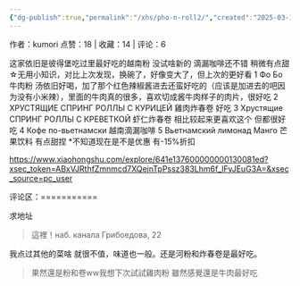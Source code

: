 ```yaml
---
{"dg-publish":true,"permalink":"/xhs/pho-n-roll2/","created":"2025-03-17T22:26:56.523+08:00","updated":"2025-03-17T22:26:56.523+08:00"}
---
```


作者：kumori
点赞：18   |   收藏：14   |   评论：6

这家依旧是彼得堡吃过里最好吃的越南粉 没试啥新的 滴漏咖啡还不错 稍微有点甜
☆无用小知识，对比上次发现，换碗了，好像变大了，但上次的更好看
1 Фо Бо 牛肉粉 汤依旧好喝，加了那个红色辣椒酱进去还蛮好吃的（应该是加进去的吧因为没有小米辣），里面的牛肉真的很多，喜欢切成酱牛肉样子的肉片，很好吃
2 ХРУСТЯЩИЕ СПРИНГ РОЛЛЫ С КУРИЦЕЙ 雞肉炸春卷 好吃
3 Хрустящие СПРИНГ РОЛЛЫ С КРЕВЕТКОЙ 虾仁炸春卷 相比较起来更喜欢这个 但都很好吃
4 Кофе по-вьетнамски 越南滴漏咖啡
5 Вьетнамский лимонад Манго 芒果饮料 有点甜捏
*不知道现在是不是优惠 有-15%折扣

https://www.xiaohongshu.com/explore/641e137600000000130081ed?xsec_token=ABxVJRthfZmnmcd7XQejnTpPssz383Lhm6f_lFyJEuG3A=&xsec_source=pc_user

评论区：===========

求地址

> 這裡！наб. канала Грибоедова, 22

我点过其他的菜啥 就很不值，味道也一般。还是河粉和炸春卷是最好吃。

> 果然還是粉和卷ww我想下次試試雞肉粉 雖然感覺還是牛肉最好吃